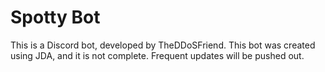 # Spotty Bot
This is a Discord bot, developed by TheDDoSFriend. This bot was created using JDA, and it is not complete. Frequent updates will be pushed out.

